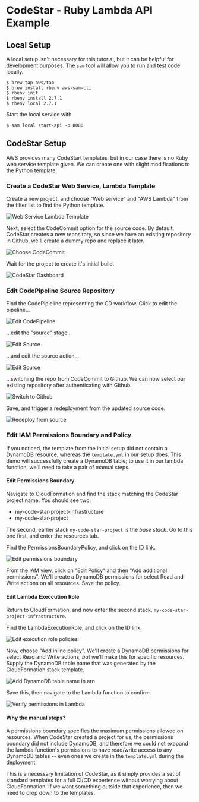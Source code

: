 # CodeStar - Ruby Lambda API Example

## Local Setup

A local setup isn't necessary for this tutorial, but it can be helpful for development purposes. The `sam` tool will allow you to run and test code locally.

```
$ brew tap aws/tap
$ brew install rbenv aws-sam-cli
$ rbenv init
$ rbenv install 2.7.1
$ rbenv local 2.7.1
```

Start the local service with

```
$ sam local start-api -p 8080
```

## CodeStar Setup

AWS provides many CodeStart templates, but in our case there is no Ruby web service template given. We can create one with slight modifications to the Python template.

### Create a CodeStar Web Service, Lambda Template

Create a new project, and choose "Web service" and "AWS Lambda" from the filter list to find the Python template.

![Web Service Lambda Template](screenshot/1-web-service-lambda-template.png)

Next, select the CodeCommit option for the source code. By default, CodeStar creates a new repository, so since we have an existing repository in Github, we'll create a dummy repo and replace it later.

![Choose CodeCommit](screenshot/2-choose-code-commit.png)

Wait for the project to create it's initial build.

![CodeStar Dashboard](screenshot/3-codestar-dashboard.png)

### Edit CodePipeline Source Repository

Find the CodePipleline representing the CD workflow. Click to edit the pipeline...

![Edit CodePipeline](screenshot/4-a-edit-pipeline.png)

...edit the "source" stage...

![Edit Source](screenshot/4-b-edit-source.png)

...and edit the source action...

![Edit Source](screenshot/4-b-edit-source-2.png)

...switching the repo from CodeCommit to Github. We can now select our existing repository after authenticating with Github.

![Switch to Github](screenshot/4-c-switch-to-github-repo.png)

Save, and trigger a redeployment from the updated source code.

![Redeploy from source](screenshot/4-d-redeploy.png)

### Edit IAM Permissions Boundary and Policy

If you noticed, the template from the initial setup did not contain a DynamoDB resource, whereas the `template.yml` in our setup does. This demo will successfully create a DynamoDB table; to use it in our lambda function, we'll need to take a pair of manual steps.

#### Edit Permissions Boundary

Navigate to CloudFormation and find the stack matching the CodeStar project name. You should see two:

  - my-code-star-project-infrastructure
  - my-code-star-project

The second, earlier stack `my-code-star-project` is the _base stack_. Go to this one first, and enter the resources tab.

Find the PermissionsBoundaryPolicy, and click on the ID link.

![Edit permissions boundary](screenshot/5-a-edit-permissions-boundary.png)

From the IAM view, click on "Edit Policy" and then "Add additional permissions". We'll create a DynamoDB permissions for select Read and Write actions on all resources. Save the policy.

#### Edit Lambda Execcution Role

Return to CloudFormation, and now enter the second stack, `my-code-star-project-infrastructure`.

Find the LambdaExecutionRole, and click on the ID link.

![Edit execution role policies](screenshot/5-b-edit-execution-role.png)

Now, choose "Add inline policy". We'll create a DynamoDB permissions for select Read and Write actions, *but* we'll make this for specific resources. Supply the DynamoDB table name that was generated by the CloudFormation stack template.

![Add DynamoDB table name in arn](screenshot/5-b-add-dynamodb-table-arn.png)

Save this, then navigate to the Lambda function to confirm.

![Verify permissions in Lambda](screenshot/5-b-check-lambda-function.png)

#### Why the manual steps?

A permissions boundary specifies the maximum permissions allowed on resources. When CodeStar created a project for us, the permissions boundary did not include DynamoDB, and therefore we could not exapand the lambda function's permissions to have read/write access to any DynamoDB tables -- even ones we create in the `template.yml` during the deployment.

This is a necessary limitation of CodeStar, as it simply provides a set of standard templates for a full CI/CD experience without worrying about CloudFormation. If we want something outside that experience, then we need to drop down to the templates.